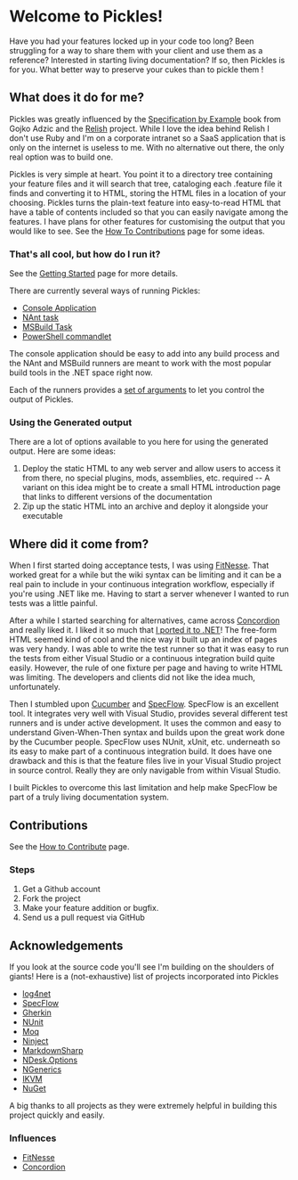Welcome to Pickles!
============================

Have you had your features locked up in your code too long?  Been struggling for a way to share them with your client and use them as a reference?  Interested in starting living documentation?  If so, then Pickles is for you. What better way to preserve your cukes than to pickle them !

What does it do for me?
-----------------------

Pickles was greatly influenced by the [Specification by Example](http://specificationbyexample.com/) book from Gojko Adzic and the [Relish](http://www.relishapp.com) project.  While I love the idea behind Relish I don't use Ruby and I'm on a corporate intranet so a SaaS application that is only on the internet is useless to me.  With no alternative out there, the only real option was to build one.

Pickles is very simple at heart.  You point it to a directory tree containing your feature files and it will search that tree, cataloging each .feature file it finds and converting it to HTML, storing the HTML files in a location of your choosing.  Pickles turns the plain-text feature into easy-to-read HTML that have a table of contents included so that you can easily navigate among the features.  I have plans for other features for customising the output that you would like to see.  See the [How To Contributions](HowToContribute) page for some ideas.

### That's all cool, but how do I run it?

See the [Getting Started](GettingStarted) page for more details.

There are currently several ways of running Pickles:

- [Console Application](ConsoleApplication.md)
- [NAnt task](NAntTask.md)
- [MSBuild Task](MSBuildTask.md)
- [PowerShell commandlet](PowerShellcommandlet.md)

The console application should be easy to add into any build process and the NAnt and MSBuild runners are meant to work with the most popular build tools in the .NET space right now.

Each of the runners provides a [set of arguments](Arguments.md) to let you control the output of Pickles.

### Using the Generated output

There are a lot of options available to you here for using the generated output. Here are some ideas:

1. Deploy the static HTML to any web server and allow users to access it from there, no special plugins, mods, assemblies, etc. required
-- A variant on this idea might be to create a small HTML introduction page that links to different versions of the documentation
2. Zip up the static HTML into an archive and deploy it alongside your executable

Where did it come from?
-----------------------

When I first started doing acceptance tests, I was using [FitNesse](http://www.fitnesse.org).  That worked great for a while but the wiki syntax can be limiting and it can be a real pain to include in your continuous integration workflow, especially if you're using .NET like me.  Having to start a server whenever I wanted to run tests was a little painful.

After a while I started searching for alternatives, came across [Concordion](http://www.concordion.org) and really liked it.  I liked it so much that [I ported it to .NET](https://launchpad.net/concordion-net)!  The free-form HTML seemed kind of cool and the nice way it built up an index of pages was very handy.  I was able to write the test runner so that it was easy to run the tests from either Visual Studio or a continuous integration build quite easily.  However, the rule of one fixture per page and having to write HTML was limiting.  The developers and clients did not like the idea much, unfortunately.

Then I stumbled upon [Cucumber](http://www.cukes.info/) and [SpecFlow](http://www.specflow.org/).  SpecFlow is an excellent tool.  It integrates very well with Visual Studio, provides several different test runners and is under active development.  It uses the common and easy to understand Given-When-Then syntax and builds upon the great work done by the Cucumber people. SpecFlow uses NUnit, xUnit, etc. underneath so its easy to make part of a continuous integration build.  It does have one drawback and this is that the feature files live in your Visual Studio project in source control.  Really they are only navigable from within Visual Studio.

I built Pickles to overcome this last limitation and help make SpecFlow be part of a truly living documentation system.

Contributions
-------------

See the [How to Contribute](HowToContribute.md) page.

### Steps

1. Get a Github account
2. Fork the project
3. Make your feature addition or bugfix.
4. Send us a pull request via GitHub

Acknowledgements
----------------

If you look at the source code you'll see I'm building on the shoulders of giants!  Here is a (not-exhaustive) list of projects incorporated into Pickles

- [log4net](http://logging.apache.org/log4net/)
- [SpecFlow](http://specflow.org/)
- [Gherkin](https://github.com/cucumber/gherkin)
- [NUnit](http://www.nunit.org)
- [Moq](http://code.google.com/p/moq/)
- [Ninject](http://ninject.org/)
- [MarkdownSharp](http://code.google.com/p/markdownsharp/)
- [NDesk.Options](http://www.ndesk.org/Options)
- [NGenerics](http://code.google.com/p/ngenerics/)
- [IKVM](http://www.ikvm.net/)
- [NuGet](http://www.nuget.org)

A big thanks to all projects as they were extremely helpful in building this project quickly and easily.

### Influences

- [FitNesse](http://www.fitnesse.org)
- [Concordion](http://www.concordion.org)